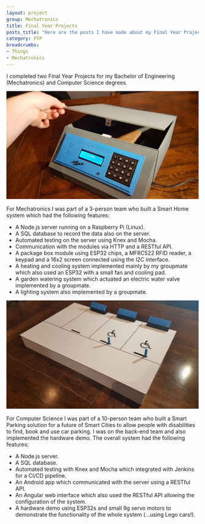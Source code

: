 ```yaml
---
layout: project
group: Mechatronics
title: Final Year Projects
posts_title: "Here are the posts I have made about my Final Year Projects:"
category: FYP
breadcrumbs: 
- Things
- Mechatronics
---
```


I completed two Final Year Projects for my Bachelor of Engineering (Mechatronics) and Computer Science degrees.

![Package Box from my Mechatronics FYP](/images/mechatronicsFYP/10_package_box.jpg)

For Mechatronics I was part of a 3-person team who built a Smart Home system which had the following features:

* A Node.js server running on a Raspberry Pi (Linux).
* A SQL database to record the data also on the server.
* Automated testing on the server using Knex and Mocha.
* Communication with the modules via HTTP and a RESTful API.
* A package box module using ESP32 chips, a MFRC522 RFID reader, a keypad and a 16x2 screen connected using the I2C interface.
* A heating and cooling system implemented mainly by my groupmate which also used an ESP32 with a small fan and cooling pad.
* A garden watering system which actuated an electric water valve implemented by a groupmate.
* A lighting system also implemented by a groupmate.

![Parking Demo Model for my Computer Science FYP](/images/parking/01_parking_setup.jpg)

For Computer Science I was part of a 10-person team who built a Smart Parking solution for a future of Smart Cities to allow people with disabilities to find, book and use car parking. I was on the back-end team and also implemented the hardware demo. The overall system had the following features:

* A Node.js server.
* A SQL database.
* Automated testing with Knex and Mocha which integrated with Jenkins for a CI/CD pipeline.
* An Android app which communicated with the server using a RESTful API.
* An Angular web interface which also used the RESTful API allowing the configuration of the system.
* A hardware demo using ESP32s and small 9g servo motors to demonstrate the functionality of the whole system (...using Lego cars!).